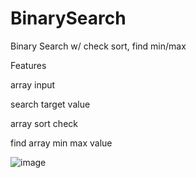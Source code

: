 # BinarySearch
Binary Search w/ check sort, find min/max

Features

array input

search target value

array sort check

find array min max value


![image](https://github.com/Alex-Unnippillil/BinarySearch/assets/24538548/c8ce54bc-d2a5-4491-8567-5f0ef716893e)
